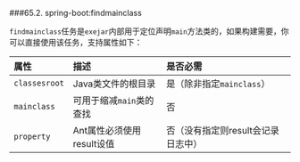 ###65.2. spring-boot:findmainclass

`findmainclass`任务是`exejar`内部用于定位声明`main`方法类的，如果构建需要，你可以直接使用该任务，支持属性如下：

|属性|描述|是否必需|
|:-----|:-----|:------|
|`classesroot`|Java类文件的根目录|是（除非指定`mainclass`）|
|`mainclass`|可用于缩减`main`类的查找|否|
|`property`|Ant属性必须使用result设值|否（没有指定则result会记录日志中）|
